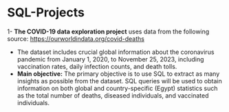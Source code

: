 # SQL-Projects
1- **The COVID-19 data exploration project** uses data from the following source: https://ourworldindata.org/covid-deaths
  - The dataset includes crucial global information about the coronavirus pandemic from January 1, 2020, to November 25, 2023, including vaccination rates, daily infection counts, and death tolls.
  - **Main objective:** The primary objective is to use SQL to extract as many insights as possible from the dataset. SQL queries will be used to obtain information on both global and country-specific (Egypt) statistics such as the total number of deaths, diseased individuals, and vaccinated individuals.
